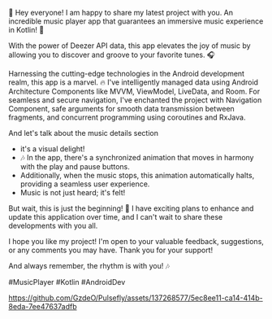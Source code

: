 🎵 Hey everyone! I am happy to share my latest project with you. An incredible music player app that guarantees an immersive music experience in Kotlin! 🚀

With the power of Deezer API data, this app elevates the joy of music by allowing you to discover and groove to your favorite tunes. 🎧

Harnessing the cutting-edge technologies in the Android development realm, this app is a marvel. 
🔥 I've intelligently managed data using Android Architecture Components like MVVM, ViewModel, LiveData, and Room. For seamless and secure navigation, I've enchanted the project with Navigation Component,
safe arguments for smooth data transmission between fragments, and concurrent programming using coroutines and RxJava.

And let's talk about the music details section
- it's a visual delight!
- 🎶 In the app, there's a synchronized animation that moves in harmony with the play and pause buttons.
- Additionally, when the music stops, this animation automatically halts, providing a seamless user experience. 
- Music is not just heard; it's felt!

But wait, this is just the beginning! 
🌟 I have exciting plans to enhance and update this application over time, and I can't wait to share these developments with you all.

I hope you like my project! I'm open to your valuable feedback, suggestions, or any comments you may have. Thank you for your support!

And always remember, the rhythm is with you! 🎶 

#MusicPlayer #Kotlin #AndroidDev


https://github.com/GzdeO/Pulsefly/assets/137268577/5ec8ee11-ca14-414b-8eda-7ee47637adfb









